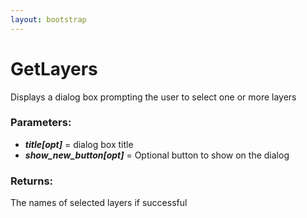 ```yaml
---
layout: bootstrap
---
```


# GetLayers

Displays a dialog box prompting the user to select one or more layers
          

### Parameters:

- ***title[opt]*** = dialog box title
- ***show_new_button[opt]*** = Optional button to show on the dialog
        

### Returns:


The names of selected layers if successful
        


